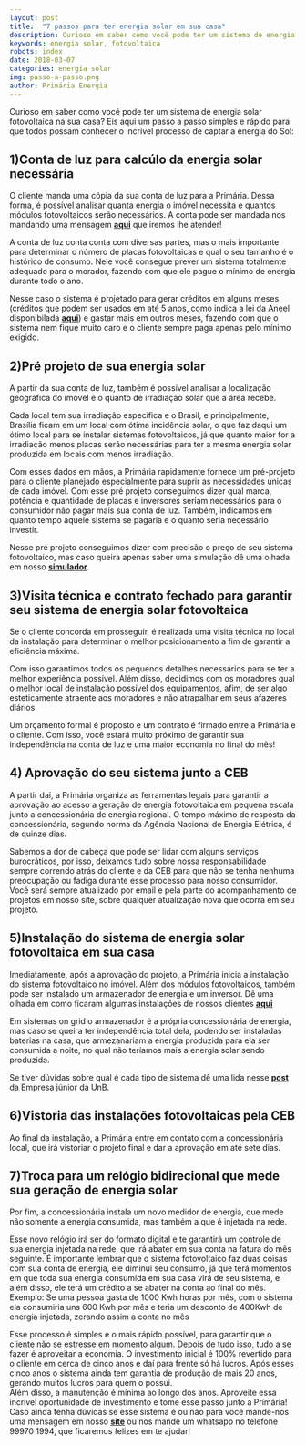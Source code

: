 ```yaml
---
layout: post
title:  "7 passos para ter energia solar em sua casa"
description: Curioso em saber como você pode ter um sistema de energia solar fotovoltaica na sua casa?[...]
keywords: energia solar, fotovoltaica
robots: index
date: 2018-03-07
categories: energia solar
img: passo-a-passo.png
author: Primária Energia
---
```


Curioso em saber como você pode ter um sistema de energia solar fotovoltaica na sua casa? Eis aqui um passo a passo simples e rápido para que todos possam conhecer o incrível processo de captar a energia do Sol:

## 1)Conta de luz para calcúlo da energia solar necessária
 O cliente manda uma cópia da sua conta de luz para a Primária. Dessa forma, é possível analisar quanta energia o imóvel necessita e quantos módulos fotovoltaicos serão necessários.
A conta pode ser mandada nos mandando uma mensagem **[aqui](www.primariaenergia.com/contact.html)** que iremos lhe atender!

A conta de luz conta conta com diversas partes, mas o mais importante para determinar o número de placas fotovoltaicas e qual o seu tamanho é o histórico de consumo. Nele você consegue prever um sistema totalmente adequado para o morador, fazendo com que ele pague o mínimo de energia durante todo o ano.  
  
Nesse caso o sistema é projetado para gerar créditos em alguns meses (créditos que podem ser usados em até 5 anos, como indica a lei da Aneel disponibilada **[aqui](http://www2.aneel.gov.br/cedoc/ren2015687.pdf)**) e gastar mais em outros meses, fazendo com que o sistema nem fique muito caro e o cliente sempre paga apenas pelo mínimo exigido.

## 2)Pré projeto de sua energia solar
 A partir da sua conta de luz, também é possível analisar a localização geográfica do imóvel e o quanto de irradiação solar que a área recebe.  
  
Cada local tem sua irradiação específica e o Brasil, e principalmente, Brasília ficam em um local com ótima incidência solar, o que faz daqui um ótimo local para se instalar sistemas fotovoltaicos, já que quanto maior for a irradiação menos placas serão necessárias para ter a mesma energia solar produzida em locais com menos irradiação.  

Com esses dados em mãos, a Primária rapidamente fornece um pré-projeto para o cliente planejado especialmente para suprir as necessidades únicas de cada imóvel. Com esse pré projeto conseguimos dizer qual marca, potência e quantidade de placas e inversores seriam necessários para o consumidor não pagar mais sua conta de luz. Também, indicamos em quanto tempo aquele sistema se pagaria e o quanto seria necessário investir.
  
Nesse pré projeto conseguimos dizer com precisão o preço de seu sistema fotovoltaico, mas caso queira apenas saber uma simulação dê uma olhada em nosso **[simulador](www.primariaenergia.com/simulador2.html)**.

## 3)Visita técnica e contrato fechado para garantir seu sistema de energia solar fotovoltaica
Se o cliente concorda em prosseguir, é realizada uma visita técnica no local da instalação para determinar o melhor posicionamento a fim de garantir a eficiência máxima.  
  
Com isso garantimos todos os pequenos detalhes necessários para se ter a melhor experiência possível. Além disso, decidimos com os moradores qual o melhor local de instalação possível dos equipamentos, afim, de ser algo esteticamente atraente aos moradores e não atrapalhar em seus afazeres diários.

Um orçamento formal é proposto e um contrato é firmado entre a Primária e o cliente. Com isso, você estará muito próximo de garantir sua independência na conta de luz e uma maior economia no final do mês!

## 4) Aprovação do seu sistema junto a CEB
A partir daí, a Primária organiza as ferramentas legais para garantir a aprovação ao acesso a geração de energia fotovoltaica em pequena escala junto a concessionária de energia regional. O tempo máximo de resposta da concessionária, segundo norma da Agência Nacional de Energia Elétrica, é de quinze dias.  
  
Sabemos a dor de cabeça que pode ser lidar com alguns serviços burocráticos, por isso, deixamos tudo sobre nossa responsabilidade sempre correndo atrás do cliente e da CEB para que não se tenha nenhuma preocupação ou fadiga durante esse processo para nosso consumidor. Você será sempre atualizado por email e pela parte do acompanhamento de projetos em nosso site, sobre qualquer atualização nova que ocorra em seu projeto.

## 5)Instalação do sistema de energia solar fotovoltaica em sua casa
 Imediatamente, após a aprovação do projeto, a Primária inicia a instalação do sistema fotovoltaico no imóvel. Além dos módulos fotovoltaicos, também pode ser instalado um armazenador de energia e um inversor. Dê uma olhada em como ficaram algumas instalações de nossos clientes **[aqui](www.primariaenergia.com/portifolio.html)**
 
Em sistemas on grid o armazenador é a própria concessionária de energia, mas caso se queira ter independência total dela, podendo ser instaladas baterias na casa, que armezanariam a energia produzida para ela ser consumida a noite, no qual não teríamos mais a energia solar sendo produzida. 

Se tiver dúvidas sobre qual é cada tipo de sistema dê uma lida nesse **[post](http://enetec.unb.br/blog/on-grid-off-grid/)** da Empresa júnior da UnB.

## 6)Vistoria das instalações fotovoltaicas pela CEB
 Ao final da instalação, a Primária entre em contato com a concessionária local, que irá vistoriar o projeto final e dar a aprovação em até sete dias.

## 7)Troca para um relógio bidirecional que mede sua geração de energia solar
 Por fim, a concessionária instala um novo medidor de energia, que mede não somente a energia consumida, mas também a que é injetada na rede.  
  
Esse novo relógio irá ser do formato digital e te garantirá um controle de sua energia injetada na rede, que irá abater em sua conta na fatura do mês seguinte. É importante lembrar que o sistema fotovoltaico faz duas coisas com sua conta de energia, ele diminui seu consumo, já que terá momentos em que toda sua energia consumida em sua casa virá de seu sistema, e além disso, ele terá um crédito a se abater na conta ao final do mês.  
Exemplo: Se uma pessoa gasta de 1000 Kwh horas por mês, com o sistema ela consumiria uns 600 Kwh por mês e teria um desconto de 400Kwh de energia injetada, zerando assim a conta no mês

Esse processo é simples e o mais rápido possível, para garantir que o cliente não se estresse em momento algum. Depois de tudo isso, tudo a se fazer é aproveitar a economia. O investimento inicial é 100% revertido para o cliente em cerca de cinco anos e daí para frente só há lucros. Após esses cinco anos o sistema ainda tem garantia de produção de mais 20 anos, gerando muitos lucros para quem o possui.    
Além disso, a manutenção é mínima ao longo dos anos. Aproveite essa incrível oportunidade de investimento e tome esse passo junto a Primária!
Caso ainda tenha dúvidas se esse sistema é ou não para você mande-nos uma mensagem em nosso **[site](www.primariaenergia.com)** ou nos mande um whatsapp no telefone 99970 1994, que ficaremos felizes em te ajudar!
